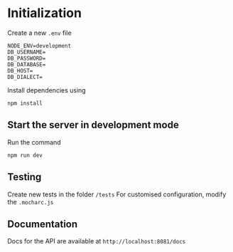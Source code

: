# Initialization

Create a new `.env` file

```
NODE_ENV=development
DB_USERNAME=
DB_PASSWORD=
DB_DATABASE=
DB_HOST=
DB_DIALECT=
```

Install dependencies using

```
npm install
```

## Start the server in development mode

Run the command

```
npm run dev
```

## Testing

Create new tests in the folder `/tests`
For customised configuration, modify the `.mocharc.js`

## Documentation

Docs for the API are available at `http://localhost:8081/docs`
